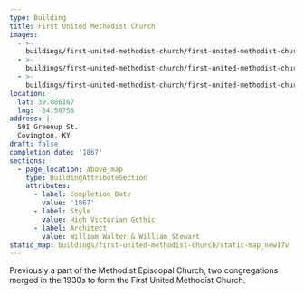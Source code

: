 ```yaml
---
type: Building
title: First United Methodist Church
images:
  - >-
    buildings/first-united-methodist-church/first-united-methodist-church-0_hhttr2
  - >-
    buildings/first-united-methodist-church/first-united-methodist-church-1_ssfwh5
  - >-
    buildings/first-united-methodist-church/first-united-methodist-church-2_gbooit
location:
  lat: 39.086167
  lng: -84.50758
address: |-
  501 Greenup St.
  Covington, KY
draft: false
completion_date: '1867'
sections:
  - page_location: above_map
    type: BuildingAttributeSection
    attributes:
      - label: Completion Date
        value: '1867'
      - label: Style
        value: High Victorian Gothic
      - label: Architect
        value: William Walter & William Stewart
static_map: buildings/first-united-methodist-church/static-map_new17v
---
```


Previously a part of the Methodist Episcopal Church, two congregations merged in the 1930s to form the First United Methodist Church.
